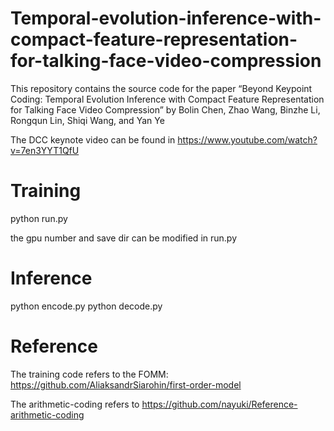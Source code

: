 # Temporal-evolution-inference-with-compact-feature-representation-for-talking-face-video-compression

This repository contains the source code for the paper “Beyond Keypoint Coding: Temporal Evolution Inference with Compact Feature Representation for Talking Face
Video Compression” by Bolin Chen, Zhao Wang, Binzhe Li, Rongqun Lin, Shiqi Wang, and Yan Ye

The DCC keynote video can be found in https://www.youtube.com/watch?v=7en3YYT1QfU

# Training

python run.py 
 
the gpu number and save dir can be modified in run.py

# Inference

python encode.py 
python decode.py

# Reference

The training code refers to the FOMM: https://github.com/AliaksandrSiarohin/first-order-model

The arithmetic-coding refers to https://github.com/nayuki/Reference-arithmetic-coding


